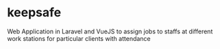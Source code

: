 # keepsafe
Web Application in Laravel and VueJS to assign jobs to staffs at different work stations for particular clients with attendance
